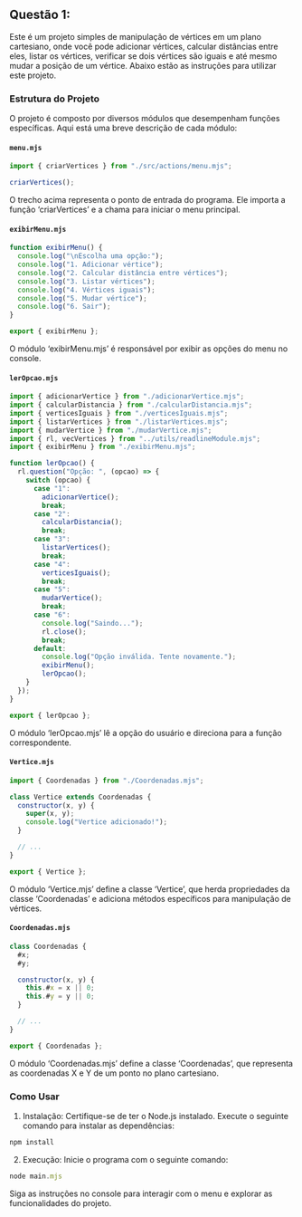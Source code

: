 ## Questão 1:

Este é um projeto simples de manipulação de vértices em um plano cartesiano, onde você pode adicionar vértices, calcular distâncias entre eles, listar os vértices, verificar se dois vértices são iguais e até mesmo mudar a posição de um vértice. Abaixo estão as instruções para utilizar este projeto.

### Estrutura do Projeto

O projeto é composto por diversos módulos que desempenham funções específicas. Aqui está uma breve descrição de cada módulo:

#### `menu.mjs`

```javascript
import { criarVertices } from "./src/actions/menu.mjs";

criarVertices();
```
O trecho acima representa o ponto de entrada do programa. Ele importa a função &lsquo;criarVertices&rsquo; e a chama para iniciar o menu principal.

#### `exibirMenu.mjs`

```javascript
function exibirMenu() {
  console.log("\nEscolha uma opção:");
  console.log("1. Adicionar vértice");
  console.log("2. Calcular distância entre vértices");
  console.log("3. Listar vértices");
  console.log("4. Vértices iguais");
  console.log("5. Mudar vértice");
  console.log("6. Sair");
}

export { exibirMenu };
```
O módulo &lsquo;exibirMenu.mjs&rsquo; é responsável por exibir as opções do menu no console.

#### `lerOpcao.mjs`

```javascript
import { adicionarVertice } from "./adicionarVertice.mjs";
import { calcularDistancia } from "./calcularDistancia.mjs";
import { verticesIguais } from "./verticesIguais.mjs";
import { listarVertices } from "./listarVertices.mjs";
import { mudarVertice } from "./mudarVertice.mjs";
import { rl, vecVertices } from "../utils/readlineModule.mjs";
import { exibirMenu } from "./exibirMenu.mjs";

function lerOpcao() {
  rl.question("Opção: ", (opcao) => {
    switch (opcao) {
      case "1":
        adicionarVertice();
        break;
      case "2":
        calcularDistancia();
        break;
      case "3":
        listarVertices();
        break;
      case "4":
        verticesIguais();
        break;
      case "5":
        mudarVertice();
        break;
      case "6":
        console.log("Saindo...");
        rl.close();
        break;
      default:
        console.log("Opção inválida. Tente novamente.");
        exibirMenu();
        lerOpcao();
    }
  });
}

export { lerOpcao };
```
O módulo &lsquo;lerOpcao.mjs&rsquo; lê a opção do usuário e direciona para a função correspondente.

#### `Vertice.mjs`

```javascript
import { Coordenadas } from "./Coordenadas.mjs";

class Vertice extends Coordenadas {
  constructor(x, y) {
    super(x, y);
    console.log("Vertice adicionado!");
  }

  // ...
}

export { Vertice };
```
O módulo &lsquo;Vertice.mjs&rsquo; define a classe &lsquo;Vertice&rsquo;, que herda propriedades da classe &lsquo;Coordenadas&rsquo; e adiciona métodos específicos para manipulação de vértices.

#### `Coordenadas.mjs`

```javascript
class Coordenadas {
  #x;
  #y;

  constructor(x, y) {
    this.#x = x || 0;
    this.#y = y || 0;
  }

  // ...
}

export { Coordenadas };
```
O módulo &lsquo;Coordenadas.mjs&rsquo; define a classe &lsquo;Coordenadas&rsquo;, que representa as coordenadas X e Y de um ponto no plano cartesiano.

### Como Usar
1. Instalação:
Certifique-se de ter o Node.js instalado. Execute o seguinte comando para instalar as dependências:
```javascript
npm install
```

2. Execução:
Inicie o programa com o seguinte comando:
```javascript
node main.mjs
```

Siga as instruções no console para interagir com o menu e explorar as funcionalidades do projeto.